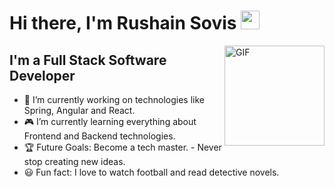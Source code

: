 # Hi there, I'm Rushain Sovis <img width="30px" src="https://media.tenor.com/images/3b388fe03da271d2674faf85eb7c3fcd/tenor.gif" />

<img align="right" alt="GIF" height="160px" src="https://media.giphy.com/media/l0HlLHUPnFAnruP3q/giphy.gif" />

## I'm a Full Stack Software Developer 

- 🎯 I’m currently working on technologies like Spring,  Angular and React.
- 🎮 I’m currently learning everything about Frontend and Backend technologies.
- 🏆 Future Goals: Become a tech master. - Never stop creating new ideas.
- 😃 Fun fact: I love to watch football and read detective novels.



